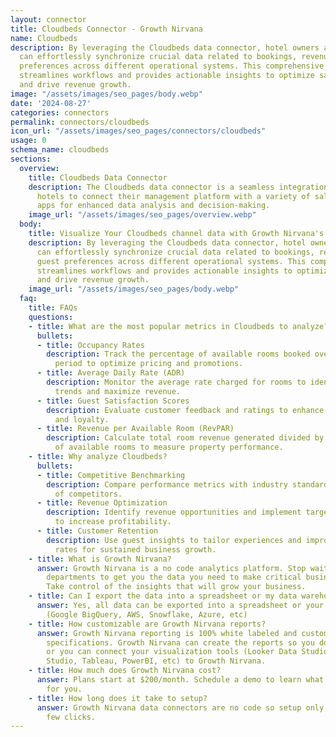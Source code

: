 ```yaml
---
layout: connector
title: Cloudbeds Connector - Growth Nirvana
name: Cloudbeds
description: By leveraging the Cloudbeds data connector, hotel owners and managers
  can effortlessly synchronize crucial data related to bookings, revenue, and guest
  preferences across different operational systems. This comprehensive integration
  streamlines workflows and provides actionable insights to optimize sales strategies
  and drive revenue growth.
image: "/assets/images/seo_pages/body.webp"
date: '2024-08-27'
categories: connectors
permalink: connectors/cloudbeds
icon_url: "/assets/images/seo_pages/connectors/cloudbeds"
usage: 0
schema_name: cloudbeds
sections:
  overview:
    title: Cloudbeds Data Connector
    description: The Cloudbeds data connector is a seamless integration that allows
      hotels to connect their management platform with a variety of sales and marketing
      apps for enhanced data analysis and decision-making.
    image_url: "/assets/images/seo_pages/overview.webp"
  body:
    title: Visualize Your Cloudbeds channel data with Growth Nirvana's Cloudbeds Connector
    description: By leveraging the Cloudbeds data connector, hotel owners and managers
      can effortlessly synchronize crucial data related to bookings, revenue, and
      guest preferences across different operational systems. This comprehensive integration
      streamlines workflows and provides actionable insights to optimize sales strategies
      and drive revenue growth.
    image_url: "/assets/images/seo_pages/body.webp"
  faq:
    title: FAQs
    questions:
    - title: What are the most popular metrics in Cloudbeds to analyze?
      bullets:
      - title: Occupancy Rates
        description: Track the percentage of available rooms booked over a specific
          period to optimize pricing and promotions.
      - title: Average Daily Rate (ADR)
        description: Monitor the average rate charged for rooms to identify pricing
          trends and maximize revenue.
      - title: Guest Satisfaction Scores
        description: Evaluate customer feedback and ratings to enhance guest experience
          and loyalty.
      - title: Revenue per Available Room (RevPAR)
        description: Calculate total room revenue generated divided by total number
          of available rooms to measure property performance.
    - title: Why analyze Cloudbeds?
      bullets:
      - title: Competitive Benchmarking
        description: Compare performance metrics with industry standards to stay ahead
          of competitors.
      - title: Revenue Optimization
        description: Identify revenue opportunities and implement targeted strategies
          to increase profitability.
      - title: Customer Retention
        description: Use guest insights to tailor experiences and improve retention
          rates for sustained business growth.
    - title: What is Growth Nirvana?
      answer: Growth Nirvana is a no code analytics platform. Stop waiting for other
        departments to get you the data you need to make critical business decisions.
        Take control of the insights that will grow your business.
    - title: Can I export the data into a spreadsheet or my data warehouse?
      answer: Yes, all data can be exported into a spreadsheet or your data warehouse
        (Google BigQuery, AWS, Snowflake, Azure, etc)
    - title: How customizable are Growth Nirvana reports?
      answer: Growth Nirvana reporting is 100% white labeled and customized to your
        specifications. Growth Nirvana can create the reports so you don’t have to
        or you can connect your visualization tools (Looker Data Studio/Google Data
        Studio, Tableau, PowerBI, etc) to Growth Nirvana.
    - title: How much does Growth Nirvana cost?
      answer: Plans start at $200/month. Schedule a demo to learn what plan is best
        for you.
    - title: How long does it take to setup?
      answer: Growth Nirvana data connectors are no code so setup only requires a
        few clicks.
---
```

